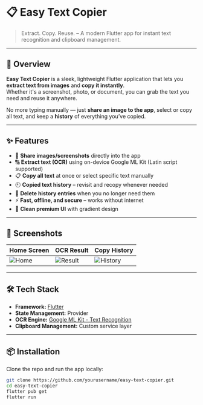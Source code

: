 # 📋 Easy Text Copier  

> Extract. Copy. Reuse. – A modern Flutter app for instant text recognition and clipboard management.  

---

## 🚀 Overview  
**Easy Text Copier** is a sleek, lightweight Flutter application that lets you **extract text from images** and **copy it instantly**.  
Whether it's a screenshot, photo, or document, you can grab the text you need and reuse it anywhere.  

No more typing manually — just **share an image to the app**, select or copy all text, and keep a **history** of everything you’ve copied.  

---

## ✨ Features  

- 📸 **Share images/screenshots** directly into the app  
- 🔠 **Extract text (OCR)** using on-device Google ML Kit (Latin script supported)  
- 📋 **Copy all text** at once or select specific text manually  
- 🕘 **Copied text history** – revisit and recopy whenever needed  
- 🧹 **Delete history entries** when you no longer need them  
- ⚡ **Fast, offline, and secure** – works without internet  
- 🎨 **Clean premium UI** with gradient design  

---

## 📱 Screenshots  

| Home Screen | OCR Result | Copy History |
|-------------|------------|--------------|
| ![Home](assets/screenshots/home.png) | ![Result](assets/screenshots/result.png) | ![History](assets/screenshots/history.png) |

---

## 🛠️ Tech Stack  

- **Framework:** [Flutter](https://flutter.dev)  
- **State Management:** Provider  
- **OCR Engine:** [Google ML Kit - Text Recognition](https://pub.dev/packages/google_mlkit_text_recognition)  
- **Clipboard Management:** Custom service layer  

---

## 📦 Installation  

Clone the repo and run the app locally:  

```bash
git clone https://github.com/yourusername/easy-text-copier.git
cd easy-text-copier
flutter pub get
flutter run
